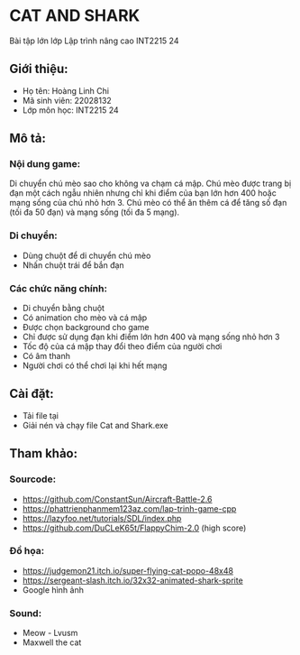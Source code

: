 # CAT AND SHARK
Bài tập lớn lớp Lập trình nâng cao INT2215 24
## **Giới thiệu:**
- Họ tên: Hoàng Linh Chi
- Mã sinh viên: 22028132
- Lớp môn học: INT2215 24
## **Mô tả:**
### Nội dung game:
Di chuyển chú mèo sao cho không va chạm cá mập. Chú mèo được trang bị đạn một cách ngẫu nhiên nhưng chỉ khi điểm của bạn lớn hơn 400 hoặc mạng sống của chú nhỏ hơn 3. Chú mèo có thể ăn thêm cá để tăng số đạn (tối đa 50 đạn) và mạng sống (tối đa 5 mạng).

### Di chuyển:
- Dùng chuột để di chuyển chú mèo
- Nhấn chuột trái để bắn đạn
### Các chức năng chính:
- Di chuyển bằng chuột
- Có animation cho mèo và cá mập
- Được chọn background cho game
- Chỉ được sử dụng đạn khi điểm lớn hơn 400 và mạng sống nhỏ hơn 3
- Tốc độ của cá mập thay đổi theo điểm của người chơi
- Có âm thanh
- Người chơi có thể chơi lại khi hết mạng
## **Cài đặt:**
- Tải file tại
- Giải nén và chạy file Cat and Shark.exe
## **Tham khảo:**
### Sourcode:
 - https://github.com/ConstantSun/Aircraft-Battle-2.6
 - https://phattrienphanmem123az.com/lap-trinh-game-cpp
 - https://lazyfoo.net/tutorials/SDL/index.php
 - https://github.com/DuCLeK65t/FlappyChim-2.0 (high score)
 
 ### Đồ họa:
 - https://judgemon21.itch.io/super-flying-cat-popo-48x48
 - https://sergeant-slash.itch.io/32x32-animated-shark-sprite
 - Google hình ảnh

 ### Sound:
 - Meow - Lvusm
 - Maxwell the cat
 
 
